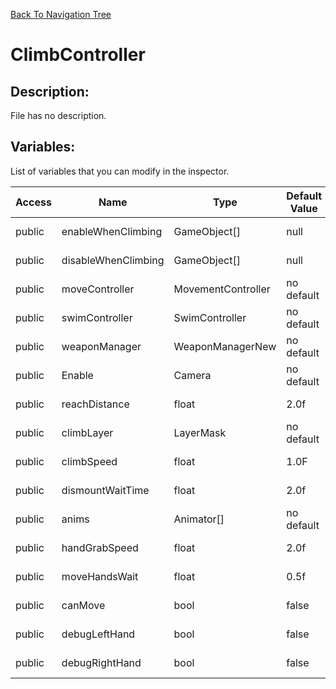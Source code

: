 [Back To Navigation Tree](https://wesleywh.github.io/GameDevRepo/docs/navigation.html)
# ClimbController

## Description:
File has no description.

## Variables:
List of variables that you can modify in the inspector.

|Access|Name|Type|Default Value|Description|
|---|---|---|---|---|
|public|enableWhenClimbing|GameObject[]|null|No description.|
|public|disableWhenClimbing|GameObject[]|null|No description.|
|public|moveController|MovementController|no default|No description.|
|public|swimController|SwimController|no default|No description.|
|public|weaponManager|WeaponManagerNew|no default|No description.|
|public|Enable|Camera|no default|No description.|
|public|reachDistance|float|2.0f|No description.|
|public|climbLayer|LayerMask|no default|No description.|
|public|climbSpeed|float|1.0F|No description.|
|public|dismountWaitTime|float|2.0f|No description.|
|public|anims|Animator[]|no default|No description.|
|public|handGrabSpeed|float|2.0f|No description.|
|public|moveHandsWait|float|0.5f|No description.|
|public|canMove|bool|false|No description.|
|public|debugLeftHand|bool|false|No description.|
|public|debugRightHand|bool|false|No description.|
